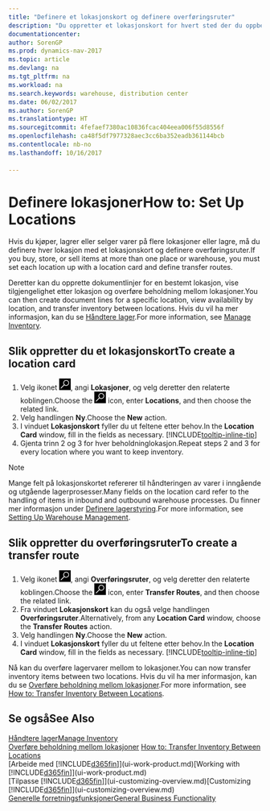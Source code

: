 ```yaml
---
title: "Definere et lokasjonskort og definere overføringsruter"
description: "Du oppretter et lokasjonskort for hvert sted der du oppbevarer lagervarer, for eksempel et lager eller distribusjonssenter, og definerer ruter for å overføre varer mellom lokasjoner."
documentationcenter: 
author: SorenGP
ms.prod: dynamics-nav-2017
ms.topic: article
ms.devlang: na
ms.tgt_pltfrm: na
ms.workload: na
ms.search.keywords: warehouse, distribution center
ms.date: 06/02/2017
ms.author: SorenGP
ms.translationtype: HT
ms.sourcegitcommit: 4fefaef7380ac10836fcac404eea006f55d8556f
ms.openlocfilehash: ca48f5df7977328aec3cc6ba352eadb361144bcb
ms.contentlocale: nb-no
ms.lasthandoff: 10/16/2017

---
```

# <a name="how-to-set-up-locations"></a><span data-ttu-id="79b74-103">Definere lokasjoner</span><span class="sxs-lookup"><span data-stu-id="79b74-103">How to: Set Up Locations</span></span>
<span data-ttu-id="79b74-104">Hvis du kjøper, lagrer eller selger varer på flere lokasjoner eller lagre, må du definere hver lokasjon med et lokasjonskort og definere overføringsruter.</span><span class="sxs-lookup"><span data-stu-id="79b74-104">If you buy, store, or sell items at more than one place or warehouse, you must set each location up with a location card and define transfer routes.</span></span>

<span data-ttu-id="79b74-105">Deretter kan du opprette dokumentlinjer for en bestemt lokasjon, vise tilgjengelighet etter lokasjon og overføre beholdning mellom lokasjoner.</span><span class="sxs-lookup"><span data-stu-id="79b74-105">You can then create document lines for a specific location, view availability by location, and transfer inventory between locations.</span></span> <span data-ttu-id="79b74-106">Hvis du vil ha mer informasjon, kan du se [Håndtere lager](inventory-manage-inventory.md).</span><span class="sxs-lookup"><span data-stu-id="79b74-106">For more information, see [Manage Inventory](inventory-manage-inventory.md).</span></span>

## <a name="to-create-a-location-card"></a><span data-ttu-id="79b74-107">Slik oppretter du et lokasjonskort</span><span class="sxs-lookup"><span data-stu-id="79b74-107">To create a location card</span></span>
1. <span data-ttu-id="79b74-108">Velg ikonet ![Søk etter side eller rapport](media/ui-search/search_small.png "Søk etter side eller rapport"), angi **Lokasjoner**, og velg deretter den relaterte koblingen.</span><span class="sxs-lookup"><span data-stu-id="79b74-108">Choose the ![Search for Page or Report](media/ui-search/search_small.png "Search for Page or Report icon") icon, enter **Locations**, and then choose the related link.</span></span>
2. <span data-ttu-id="79b74-109">Velg handlingen **Ny**.</span><span class="sxs-lookup"><span data-stu-id="79b74-109">Choose the **New** action.</span></span>
3. <span data-ttu-id="79b74-110">I vinduet **Lokasjonskort** fyller du ut feltene etter behov.</span><span class="sxs-lookup"><span data-stu-id="79b74-110">In the **Location Card** window, fill in the fields as necessary.</span></span> [!INCLUDE[tooltip-inline-tip](includes/tooltip-inline-tip_md.md)]
4. <span data-ttu-id="79b74-111">Gjenta trinn 2 og 3 for hver beholdninglokasjon.</span><span class="sxs-lookup"><span data-stu-id="79b74-111">Repeat steps 2 and 3 for every location where you want to keep inventory.</span></span>

> [!NOTE]  
> <span data-ttu-id="79b74-112">Mange felt på lokasjonskortet refererer til håndteringen av varer i inngående og utgående lagerprosesser.</span><span class="sxs-lookup"><span data-stu-id="79b74-112">Many fields on the location card refer to the handling of items in inbound and outbound warehouse processes.</span></span> <span data-ttu-id="79b74-113">Du finner mer informasjon under [Definere lagerstyring](warehouse-setup-warehouse.md).</span><span class="sxs-lookup"><span data-stu-id="79b74-113">For more information, see [Setting Up Warehouse Management](warehouse-setup-warehouse.md).</span></span>

## <a name="to-create-a-transfer-route"></a><span data-ttu-id="79b74-114">Slik oppretter du overføringsruter</span><span class="sxs-lookup"><span data-stu-id="79b74-114">To create a transfer route</span></span>
1. <span data-ttu-id="79b74-115">Velg ikonet ![Søk etter side eller rapport](media/ui-search/search_small.png "Søk etter side eller rapport"), angi **Overføringsruter**, og velg deretter den relaterte koblingen.</span><span class="sxs-lookup"><span data-stu-id="79b74-115">Choose the ![Search for Page or Report](media/ui-search/search_small.png "Search for Page or Report icon") icon, enter **Transfer Routes**, and then choose the related link.</span></span>
2. <span data-ttu-id="79b74-116">Fra vinduet **Lokasjonskort** kan du også velge handlingen **Overføringsruter**.</span><span class="sxs-lookup"><span data-stu-id="79b74-116">Alternatively, from any **Location Card** window, choose the **Transfer Routes** action.</span></span>
3. <span data-ttu-id="79b74-117">Velg handlingen **Ny**.</span><span class="sxs-lookup"><span data-stu-id="79b74-117">Choose the **New** action.</span></span>
4. <span data-ttu-id="79b74-118">I vinduet **Lokasjonskort** fyller du ut feltene etter behov.</span><span class="sxs-lookup"><span data-stu-id="79b74-118">In the **Location Card** window, fill in the fields as necessary.</span></span> [!INCLUDE[tooltip-inline-tip](includes/tooltip-inline-tip_md.md)]

<span data-ttu-id="79b74-119">Nå kan du overføre lagervarer mellom to lokasjoner.</span><span class="sxs-lookup"><span data-stu-id="79b74-119">You can now transfer inventory items between two locations.</span></span> <span data-ttu-id="79b74-120">Hvis du vil ha mer informasjon, kan du se [Overføre beholdning mellom lokasjoner](inventory-how-transfer-between-locations.md).</span><span class="sxs-lookup"><span data-stu-id="79b74-120">For more information, see [How to: Transfer Inventory Between Locations](inventory-how-transfer-between-locations.md).</span></span>    

## <a name="see-also"></a><span data-ttu-id="79b74-121">Se også</span><span class="sxs-lookup"><span data-stu-id="79b74-121">See Also</span></span>
[<span data-ttu-id="79b74-122">Håndtere lager</span><span class="sxs-lookup"><span data-stu-id="79b74-122">Manage Inventory</span></span>](inventory-manage-inventory.md)  
<span data-ttu-id="79b74-123">[Overføre beholdning mellom lokasjoner](inventory-how-transfer-between-locations.md)  </span><span class="sxs-lookup"><span data-stu-id="79b74-123">[How to: Transfer Inventory Between Locations](inventory-how-transfer-between-locations.md)  </span></span>  
<span data-ttu-id="79b74-124">[Arbeide med [!INCLUDE[d365fin](includes/d365fin_md.md)]](ui-work-product.md)</span><span class="sxs-lookup"><span data-stu-id="79b74-124">[Working with [!INCLUDE[d365fin](includes/d365fin_md.md)]](ui-work-product.md)</span></span>  
<span data-ttu-id="79b74-125">[Tilpasse [!INCLUDE[d365fin](includes/d365fin_md.md)]](ui-customizing-overview.md)</span><span class="sxs-lookup"><span data-stu-id="79b74-125">[Customizing [!INCLUDE[d365fin](includes/d365fin_md.md)]](ui-customizing-overview.md)</span></span>  
[<span data-ttu-id="79b74-126">Generelle forretningsfunksjoner</span><span class="sxs-lookup"><span data-stu-id="79b74-126">General Business Functionality</span></span>](ui-across-business-areas.md)

